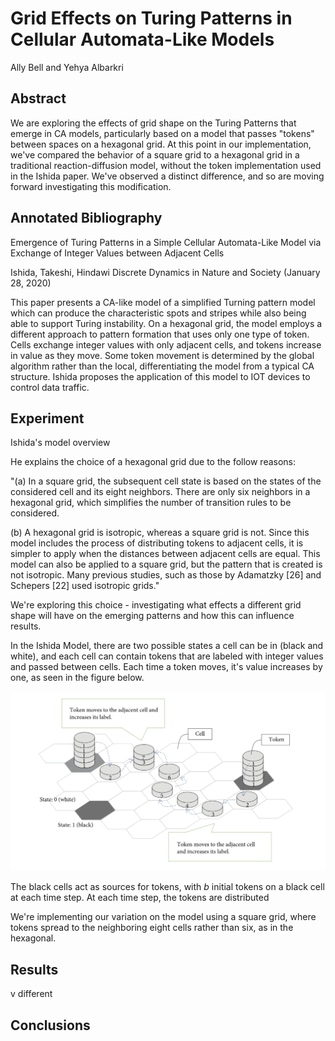 # Grid Effects on Turing Patterns in Cellular Automata-Like Models 

Ally Bell and Yehya Albarkri

## Abstract

We are exploring the effects of grid shape on the Turing Patterns that emerge in CA models, particularly based on a model that passes "tokens" between spaces on a hexagonal grid. At this point in our implementation, we've compared the behavior of a square grid to a hexagonal grid in a traditional reaction-diffusion model, without the token implementation used in the Ishida paper. We've observed a distinct difference, and so are moving forward investigating this modification. 

## Annotated Bibliography

Emergence of Turing Patterns in a Simple Cellular Automata-Like Model via Exchange of Integer Values between Adjacent Cells

Ishida, Takeshi, Hindawi Discrete Dynamics in Nature and Society (January 28, 2020)

This paper presents a CA-like model of a simplified Turning pattern model which can produce the characteristic spots and stripes while also being able to support Turing instability. On a hexagonal grid, the model employs a different approach to pattern formation that uses only one type of token. Cells exchange integer values with only adjacent cells, and tokens increase in value as they move. Some token movement is determined by the global algorithm rather than the local, differentiating the model from a typical CA structure. Ishida proposes the application of this model to IOT devices to control data traffic.

## Experiment

Ishida's model overview 

He explains the choice of a hexagonal grid due to the follow reasons:

"(a) In a square grid, the subsequent cell state is based on the states of the considered cell and its eight neighbors. There are only six neighbors in a hexagonal grid, which simplifies the number of transition rules to be considered.

(b) A hexagonal grid is isotropic, whereas a square grid is not. Since this model includes the process of distributing tokens to adjacent cells, it is simpler to apply when the distances between adjacent cells are equal. This model can also be applied to a square grid, but the pattern that is created is not isotropic. Many previous studies, such as those by Adamatzky [26] and Schepers [22] used isotropic grids."

We're exploring this choice - investigating what effects a different grid shape will have on the emerging patterns and how this can influence results. 

In the Ishida Model, there are two possible states a cell can be in (black and white), and each cell can contain tokens that are labeled with integer values and passed between cells. Each time a token moves, it's value increases by one, as seen in the figure below.

![](.\images\hex_grid.PNG)

The black cells act as sources for tokens, with *b* initial tokens on a black cell at each time step. At each time step, the tokens are distributed 

We're implementing our variation on the model using a square grid, where tokens spread to the neighboring eight cells rather than six, as in the hexagonal. 

## Results

v different

## Conclusions

 

